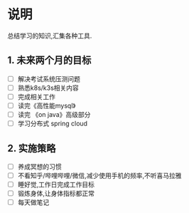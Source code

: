 # 说明
总结学习的知识,汇集各种工具.

## 1. 未来两个月的目标
- [ ] 解决考试系统压测问题
- [ ] 熟悉k8s/k3s相关内容
- [ ] 完成相关工作
- [ ] 读完《高性能mysql》
- [ ] 读完 《on java》高级部分
- [ ] 学习分布式 spring cloud
## 2. 实施策略
- [ ] 养成冥想的习惯
- [ ] 不看知乎/哔哩哔哩/微信,减少使用手机的频率,不听喜马拉雅
- [ ] 睡好觉,工作日完成工作目标
- [ ] 锻炼身体,让身体指标都正常
- [ ] 每天做笔记
